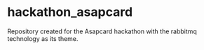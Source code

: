 # hackathon_asapcard
Repository created for the Asapcard hackathon with the rabbitmq technology as its theme.
